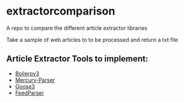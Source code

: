 # extractorcomparison
A repo to compare the different article extractor libraries

Take a sample of web articles to to be processed and return a txt file 

## Article Extractor Tools to implement:
 - [Boilerpy3](https://pypi.org/project/boilerpy3/)
 - [Mercury-Parser](https://github.com/postlight/mercury-parser)
 - [Goose3](https://pypi.org/project/goose-extractor/)
 - [FeedParser](https://pypi.org/project/feedparser/)